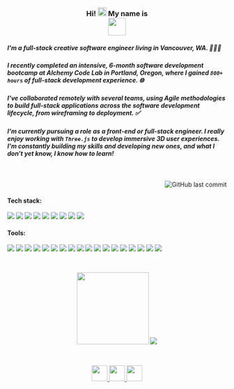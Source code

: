 <div align="center">
    <h3> Hi!
    <img src="https://media.giphy.com/media/hvRJCLFzcasrR4ia7z/giphy.gif" style="max-width: 100%; display: inline-block;" data-target="animated-image.originalImage" height="20px" width="auto"> My name is <br />
<img src="https://img.shields.io/badge/Ryan Parker.-%A29B1D20.svg?style=for-the-badge&logo=none&logoColor=#9B1D20" height="40px" width="auto" align="center" />
    </h3>
</div>
<div align="left">
    <h5>
        I'm a full-stack creative software engineer living in Vancouver, WA. 🧑🏻‍💻
 </h5>
    
<h5>I recently completed an intensive, 6-month software development bootcamp at Alchemy Code Lab in Portland, Oregon, where I gained <code>800+ hours</code> of full-stack development experience. 🌐</h5> 
    <h5>I've collaborated remotely with several teams, using Agile methodologies to build full-stack applications across the software development lifecycle, from wireframing to deployment. ✅</h5>
</div>

<h5>I'm currently pursuing a role as a front-end or full-stack engineer. I really enjoy working with <code>Three.js</code> to develop immersive 3D user experiences. I'm constantly building my skills and developing new ones, and what I don't yet know, I know how to learn!</h5>

<p>&nbsp;</p>
<img alt="GitHub last commit" src="https://img.shields.io/github/last-commit/ryan-j-parker/ryan-j-parker?color=00af54&label=last%20updated" align="right" />
<p>&nbsp;</p>
<h4 align="left" color="blue"><b>Tech stack:</b></h4>
<p align="left"><img src="https://img.shields.io/badge/CSS3-1572B6?style=for-the-badge&logo=css3&logoColor=white"> <img src="https://img.shields.io/badge/Express.js-000000?style=for-the-badge&logo=express&logoColor=white"> <img src="https://img.shields.io/badge/HTML5-E34F26?style=for-the-badge&logo=html5&logoColor=white"> <img src="https://img.shields.io/badge/JavaScript-323330?style=for-the-badge&logo=javascript&logoColor=F7DF1E"> <img src="https://img.shields.io/badge/Node.js-339933?style=for-the-badge&logo=nodedotjs&logoColor=white"> <img src="https://img.shields.io/badge/PostgreSQL-316192?style=for-the-badge&logo=postgresql&logoColor=white"> <img src="https://img.shields.io/badge/React-20232A?style=for-the-badge&logo=react&logoColor=61DAFB"> <img src="https://img.shields.io/badge/Supabase-181818?style=for-the-badge&logo=supabase&logoColor=white"> <img src="https://img.shields.io/badge/ThreeJs-black?style=for-the-badge&logo=three.js&logoColor=white">
</p>

<div>
<h4><b>Tools:</b></h4>
<p><img src="https://img.shields.io/badge/blender-%23F5792A.svg?style=for-the-badge&logo=blender&logoColor=white" /> <img src="https://img.shields.io/badge/Discord-5865F2?style=for-the-badge&logo=discord&logoColor=white"> <img src="https://img.shields.io/badge/gimp-5C5543?style=for-the-badge&logo=gimp&logoColor=white"> <img src="https://img.shields.io/badge/GIT-E44C30?style=for-the-badge&logo=git&logoColor=white"> <img src="https://img.shields.io/badge/GitHub-100000?style=for-the-badge&logo=github&logoColor=white"> <img src="https://img.shields.io/badge/green%20sock-88CE02?style=for-the-badge&logo=greensock&logoColor=white" /> <img src="https://img.shields.io/badge/heroku-%23430098.svg?style=for-the-badge&logo=heroku&logoColor=white" /> <img src="https://img.shields.io/badge/Jest-C21325?style=for-the-badge&logo=jest&logoColor=white"> <img src="https://img.shields.io/badge/MUI-007FFF?style=for-the-badge&logo=mui&logoColor=white"> <img src="https://img.shields.io/badge/Miro-F7C922?style=for-the-badge&logo=Miro&logoColor=050036"> <img src="https://img.shields.io/badge/Netlify-00C7B7?style=for-the-badge&logo=netlify&logoColor=white"> <img src="https://img.shields.io/badge/npm-CB3837?style=for-the-badge&logo=npm&logoColor=white"> <img src="https://img.shields.io/badge/Postman-FF6C37?style=for-the-badge&logo=Postman&logoColor=white"> <img src="https://img.shields.io/badge/Sequelize-52B0E7?style=for-the-badge&logo=Sequelize&logoColor=white" /> <img src="https://img.shields.io/badge/Slack-4A154B?style=for-the-badge&logo=slack&logoColor=white"> <img src="https://img.shields.io/badge/storybook-FF4785?style=for-the-badge&logo=storybook&logoColor=white"> <img src="https://img.shields.io/badge/WebGL-990000?logo=webgl&logoColor=white&style=for-the-badge" /> <img src="https://img.shields.io/badge/Zoom-2D8CFF?style=for-the-badge&logo=zoom&logoColor=white"> </p>
</div>

<p>&nbsp;</p>
<div align="center">
<img src="https://github-readme-stats.vercel.app/api?username=ryan-j-parker&show_icons=true&theme=transparent" height="165px" width="auto" />
<img src="https://github-readme-stats.vercel.app/api/top-langs/?username=anuraghazra&layout=compact" />
</div>
<p>&nbsp;</p>

<div display="inline-block" margin="10px" padding="50px" align="center">
    <a href="https://linkedin.com/in/ryanparkerdev">
        <img src="https://img.shields.io/badge/linkedin-%230077B5.svg?style=for-the-badge&logo=linkedin&logoColor=white" 
        height="36px"
        />
    </a>
    <a href="https://twitter.com/ryanparkerdev">
        <img src="https://img.shields.io/badge/Twitter-%231DA1F2.svg?style=for-the-badge&logo=Twitter&logoColor=white" 
        height="36px" padding="50px"
        />
    </a>
    <a href="https://ryanparker.io">
        <img src="https://img.shields.io/badge/Portfolio-%23000000.svg?style=for-the-badge&logo=React&logoColor=#FF7139" 
        height="36px"
        />
    </a>
</div>
<p>&nbsp;</p>
